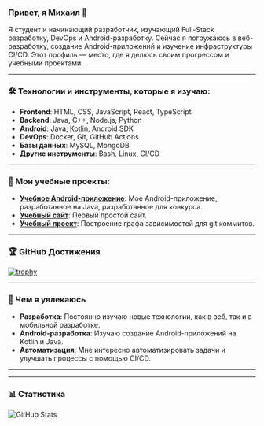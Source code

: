### Привет, я Михаил 👋
Я студент и начинающий разработчик, изучающий Full-Stack разработку, DevOps и Android-разработку. Сейчас я погружаюсь в веб-разработку, создание Android-приложений и изучение инфраструктуры CI/CD. Этот профиль — место, где я делюсь своим прогрессом и учебными проектами.

---

### 🛠️ Технологии и инструменты, которые я изучаю:
- **Frontend**: HTML, CSS, JavaScript, React, TypeScript
- **Backend**: Java, C++, Node.js, Python
- **Android**: Java, Kotlin, Android SDK
- **DevOps**: Docker, Git, GitHub Actions
- **Базы данных**: MySQL, MongoDB
- **Другие инструменты**: Bash, Linux, CI/CD

---

### 📘 Мои учебные проекты:
- [**Учебное Android-приложение**](https://github.com/Michail19/GDXPaper.git): Мое Android-приложение, разработанное на Java, разработанное для конкурса.
- [**Учебный сайт**](https://github.com/Michail19/Project_Yandex_PR1.git): Первый простой сайт.
- [**Учебный проект**](https://github.com/Michail19/HomeworkForKU2.git): Построение графа зависимостей для git коммитов.
<!-- - [**DevOps скрипты**](https://github.com/username/devops-scripts): Набор скриптов для автоматизации задач DevOps, таких как настройка Docker и CI/CD. -->

---

### 🏆 GitHub Достижения
[![trophy](https://github-profile-trophy.vercel.app/?username=Michail19&theme=onedark)](https://github.com/ryo-ma/github-profile-trophy)

---

### 🌱 Чем я увлекаюсь
- **Разработка**: Постоянно изучаю новые технологии, как в веб, так и в мобильной разработке.
- **Android-разработка**: Изучаю создание Android-приложений на Kotlin и Java.
- **Автоматизация**: Мне интересно автоматизировать задачи и улучшать процессы с помощью CI/CD.

---

<!-- ### 📫 Связаться со мной
- [LinkedIn](https://linkedin.com/in/username)
- [Email](mailto:mi.ershov.2017@yandex.ru) -->

---

### 📊 Статистика
![GitHub Stats](https://github-readme-stats.vercel.app/api?username=Michail19&show_icons=true&theme=radical)














<!--
## Hi there 👋

**Michail19/Michail19** is a ✨ _special_ ✨ repository because its `README.md` (this file) appears on your GitHub profile.

Here are some ideas to get you started:

- 🔭 I’m currently working on ...
- 🌱 I’m currently learning ...
- 👯 I’m looking to collaborate on ...
- 🤔 I’m looking for help with ...
- 💬 Ask me about ...
- 📫 How to reach me: ...
- 😄 Pronouns: ...
- ⚡ Fun fact: ...
-->
